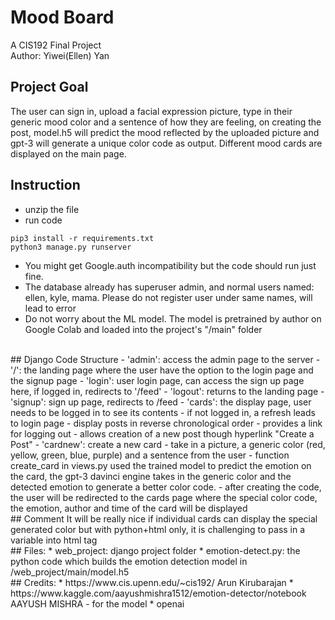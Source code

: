 # Mood Board

A CIS192 Final Project<br/>
Author: Yiwei(Ellen) Yan

## Project Goal
The user can sign in, upload a facial expression picture, type in their generic mood color and a sentence of how they are feeling, on creating the post, model.h5 will predict the mood reflected by the uploaded picture and gpt-3 will generate a unique color code as output. Different mood cards are displayed on the main page. 
</br>
## Instruction
* unzip the file
* run code
```
pip3 install -r requirements.txt
python3 manage.py runserver
```
* You might get Google.auth incompatibility but the code should run just fine.
* The database already has superuser admin, and normal users named: ellen, kyle, mama. Please do not register user under same names, will lead to error
* Do not worry about the ML model. The model is pretrained by author on Google Colab and loaded into the project's "/main" folder
</br>
## Django Code Structure
- 'admin': access the admin page to the server
- '/': the landing page where the user have the option to the login page and the signup page
- 'login': user login page, can access the sign up page here, if logged in, redirects to '/feed'
- 'logout': returns to the landing page
- 'signup': sign up page, redirects to /feed
- 'cards': the display page, user needs to be logged in to see its contents
  - if not logged in, a refresh leads to login page
  - display posts in reverse chronological order
  - provides a link for logging out
  - allows creation of a new post though hyperlink "Create a Post"
- 'cardnew': create a new card
  - take in a picture, a generic color (red, yellow, green, blue, purple) and a sentence from the user
  - function create_card in views.py used the trained model to predict the emotion on the card, the gpt-3 davinci engine takes in the generic color and the detected emotion to generate a better color code. 
  - after creating the code, the user will be redirected to the cards page where the special color code, the emotion, author and time of the card will be displayed
</br>
## Comment
It will be really nice if individual cards can display the special generated color but with python+html only, it is challenging to pass in a variable into html tag
</br>
## Files: 
* web_project: django project folder
* emotion-detect.py: the python code which builds the emotion detection model in /web_project/main/model.h5
</br>
## Credits:
* https://www.cis.upenn.edu/~cis192/ Arun Kirubarajan
* https://www.kaggle.com/aayushmishra1512/emotion-detector/notebook AAYUSH MISHRA - for the model
* openai
